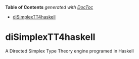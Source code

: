**Table of Contents**  *generated with [DocToc](http://doctoc.herokuapp.com/)*

- [diSimplexTT4haskell](#disimplextt4haskell)

diSimplexTT4haskell
===================

A Directed Simplex Type Theory engine programed in Haskell
